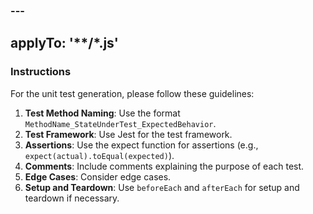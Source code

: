 ### ---
applyTo: '**/*.js'
---
### Instructions
For the unit test generation, please follow these guidelines:
1. **Test Method Naming**: Use the format `MethodName_StateUnderTest_ExpectedBehavior`.
2. **Test Framework**: Use Jest for the test framework.
3. **Assertions**: Use the expect function for assertions (e.g., `expect(actual).toEqual(expected)`).
4. **Comments**: Include comments explaining the purpose of each test.
5. **Edge Cases**: Consider edge cases.
6. **Setup and Teardown**: Use `beforeEach` and `afterEach` for setup and teardown if necessary.
